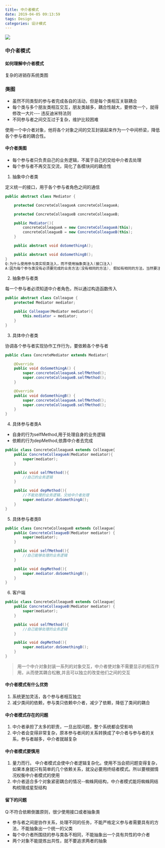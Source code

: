 ```yaml
---
title: 中介者模式
date: 2019-04-05 09:13:59
tags: Design
categories: 设计模式
---
```


![](http://posw9yxeh.bkt.clouddn.com/images/common/gratisography-157-thumbnail-small.jpg)
<!-- more -->

### 中介者模式

#### 如何理解中介者模式

复杂的进销存系统类图

### 类图

+ 虽然不同类型的参与者完成各自的活动，但是每个类相互关联耦合
+ 每个类与多个朋友类相互交互，朋友类越多，耦合性越大，要修改一个，就得修改一大片--- 违反迪米特法则
+ 不同参与者之间交互过于复杂，维护比较困难

使用一个中介者对象，他将各个对象之间的交互封装起来作为一个中间桥梁，降低各个参与者的耦合性。

#### 中介者类图

+ 每个参与者只负责自己的业务逻辑，不属于自己的交给中介者去处理
+ 每个参与者不再交互交流，简化了各模块间的耦合性

1. 抽象中介者类

定义统一的接口，用于各个参与者角色之间的通信
```java
public abstract class Mediator {

    protected ConcreteColleagueA concreteColleagueA;

    protected ConcreteColleagueB concreteColleagueB;

    public Mediator(){
        concreteColleagueA = new ConcreteColleagueA(this);
        concreteColleagueB = new ConcreteColleagueB(this);
    }

    public abstract void doSomethingA();

    public abstract void doSomethingB();
}
Q:为什么使用参与类实现类注入，而不使用抽象类注入(接口注入)
A:因为每个参与类没有必须要完成的业务方法(没有相同的方法), 假如有相同的方法，当然要注入抽象类做到依赖倒置。

```
2. 抽象参与者类

每一个参与者必须知道中介者角色，所以通过构造函数传入
```java
public abstract class Colleague {
    protected Mediator mediator;

    public Colleague(Mediator mediator){
        this.mediator = mediator;
    }
}
```
3. 具体中介者类

协调各个参与者实现协作工作行为，要依赖各个参与者

```java
public class ConcreteMediator extends Mediator{

    @Override
    public void doSomethingA() {
        super.concreteColleagueA.selfMethod();
        super.concreteColleagueB.selfMethod();
    }

    @Override
    public void doSomethingB() {
        super.concreteColleagueA.selfMethod();
        super.concreteColleagueB.selfMethod();
    }
}
```
4. 具体参与者类A

+ 自身的行为selfMethod,用于处理自身的业务逻辑
+ 依赖的行为depMethod,依靠中介者去完成
```java
public class ConcreteColleagueA extends Colleague{
    public ConcreteColleagueA(Mediator mediator){
        super(mediator);
    }

    public void selfMethod(){
        //自己的业务逻辑
    }

    public void depMethod(){
        //不能处理的业务逻辑，交给中介者处理
        super.mediator.doSomethingA();
    }
}
```
5. 具体参与者类B
```java
public class ConcreteColleagueB extends Colleague{
    public ConcreteColleagueB(Mediator mediator) {
        super(mediator);
    }

    public void selfMethod(){
        //自己能够处理的业务逻辑
    }

    public void depMethod(){
        super.mediator.doSomethingB();
    }
}
```

6. 客户端
```java
public class ConcreteColleagueB extends Colleague{
    public ConcreteColleagueB(Mediator mediator) {
        super(mediator);
    }

    public void selfMethod(){
        //自己能够处理的业务逻辑
    }

    public void depMethod(){
        super.mediator.doSomethingB();
    }
}
```

> 用一个中介对象封装一系列的对象交互，中介者使对象不需要显示的相互作用，从而使其耦合松散,并且可以独立的改变他们之间的交互

#### 中介者模式有什么优势
1. 系统更加灵活，各个参与者相互独立
2. 减少类间的依赖，参与类只依赖中介者，减少了依赖，降低了类间的耦合
#### 中介者模式存在的问题
1. 中介者承担了太多的职责，一旦出现问题，整个系统都会受影响
2. 中介者会变得非常复杂，原本参与者间的关系转换成了中介者与参与者的关系，参与者越多，中介者就越复杂

#### 中介者模式要慎用
1. 量力而行。 中介者模式会使中介者逻辑复杂化。使用不当会把问题变得复杂，如果本身就只有简单的几个依赖关系，就没必要用终结者模式。所以要根据情况权衡中介者模式的使用
2. 中介者适合多个对象紧密耦合的情况--蜘蛛网结构，中介者模式能将蜘蛛网结构梳理成星型结构

#### 留下的问题
Q:不符合依赖倒置原则，很少使用接口或者抽象类
+ 参与者之间是协作关系，处理不同的任务，不能严格定义参与者需要具有的方法，不能抽象出一个统一的父类
+ 每个中介者所围绕的参与类各不相同，不能抽象出一个具有共性的中介者
+ 两个对象不能提炼出共性，就不要追求两者的抽象





